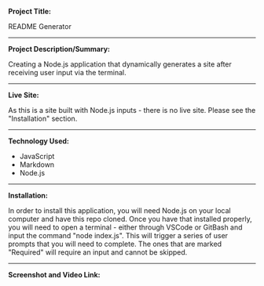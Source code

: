 **Project Title:**

README Generator

---

**Project Description/Summary:**

Creating a Node.js application that dynamically generates a site after receiving user input via the terminal.

---

**Live Site:**

As this is a site built with Node.js inputs - there is no live site. Please see the "Installation" section.

---

**Technology Used:**

- JavaScript
- Markdown
- Node.js

---

**Installation:**

In order to install this application, you will need Node.js on your local computer and have this repo cloned. Once you have that installed properly, you will need to open a terminal - either through VSCode or GitBash and input the command "node index.js". This will trigger a series of user prompts that you will need to complete. The ones that are marked "Required" will require an input and cannot be skipped. 

---

**Screenshot and Video Link:**
![]()

